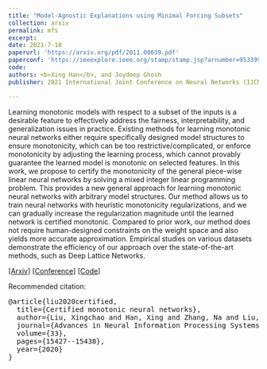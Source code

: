 ```yaml
---
title: "Model-Agnostic Explanations using Minimal Forcing Subsets"
collection: arxiv
permalink: mfs
excerpt: 
date: 2021-7-18
paperurl: 'https://arxiv.org/pdf/2011.00639.pdf'
paperconf: 'https://ieeexplore.ieee.org/stamp/stamp.jsp?arnumber=9533992'
code: 
authors: <b>Xing Han</b>, and Joydeep Ghosh
publisher: 2021 International Joint Conference on Neural Networks (IJCNN).

---
```

Learning monotonic models with respect to a subset of the inputs is a desirable feature to effectively address the fairness, interpretability, and generalization issues in practice. Existing methods for learning monotonic neural networks either require specifically designed model structures to ensure monotonicity, which can be too restrictive/complicated, or enforce monotonicity by adjusting the learning process, which cannot provably guarantee the learned model is monotonic on selected features. In this work, we propose to certify the monotonicity of the general piece-wise linear neural networks by solving a mixed integer linear programming problem. This provides a new general approach for learning monotonic neural networks with arbitrary model structures. Our method allows us to train neural networks with heuristic monotonicity regularizations, and we can gradually increase the regularization magnitude until the learned network is certified monotonic. Compared to prior work, our method does not require human-designed constraints on the weight space and also yields more accurate approximation. Empirical studies on various datasets demonstrate the efficiency of our approach over the state-of-the-art methods, such as Deep Lattice Networks.


[[Arxiv]](https://arxiv.org/pdf/2011.10219.pdf) [[Conference]](https://proceedings.neurips.cc/paper/2020/file/b139aeda1c2914e3b579aafd3ceeb1bd-Paper.pdf) [[Code]](https://github.com/gnobitab/CertifiedMonotonicNetwork)

Recommended citation:
<pre>
@article{liu2020certified,
  title={Certified monotonic neural networks},
  author={Liu, Xingchao and Han, Xing and Zhang, Na and Liu, Qiang},
  journal={Advances in Neural Information Processing Systems},
  volume={33},
  pages={15427--15438},
  year={2020}
}
</pre>
